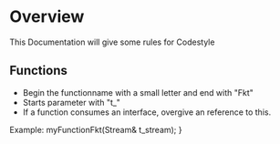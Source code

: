 # Overview
This Documentation will give some rules for Codestyle

## Functions
+ Begin the functionname with a small letter and end with "Fkt" 
+ Starts parameter with "t_"
+ If a function consumes an interface, overgive an reference to this.

Example: myFunctionFkt(Stream& t_stream);
}